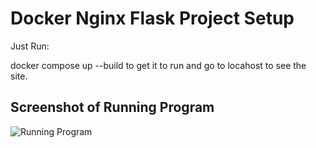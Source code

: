 # Docker Nginx Flask Project Setup

Just Run:

docker compose up --build to get it to run and go to locahost to see the site.

## Screenshot of Running Program

![Running Program](MyNameIsRahulPatel.png)

